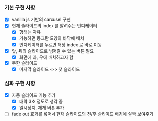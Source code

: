 ### 기본 구현 사항

- [x] vanilla js 기반의 carousel 구현
- [x] 현재 슬라이드의 index 를 알려주는 인디케이터
  - [x] 형태는 자유
  - [x] 가능하면 동그란 모양의 바닥에 배치
  - [x] 인디케이터를 누르면 해당 index 로 바로 이동
- [x] 앞, 뒤의 슬라이드로 넘어갈 수 있는 버튼 필요
  - [x] 화면에 좌, 우에 배치하고자 함
- [x] 무한 슬라이드
  - [x] 마지막 슬라이드 <-> 첫 슬라이드

### 심화 구현 사항

- [x] 자동 슬라이드 기능 추가
  - [x] 대략 3초 정도로 생각 중
  - [x] 일시정지, 재개 버튼 추가
- [ ] fade out 효과를 넣어서 현재 슬라이드의 전/후 슬라이드 배경에 살짝 보여주기
